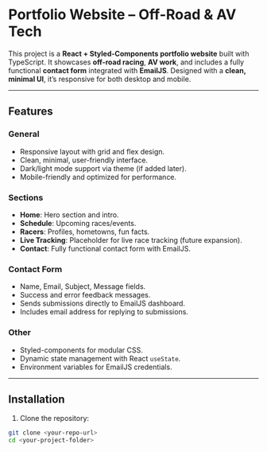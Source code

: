 # Portfolio Website – Off-Road & AV Tech

This project is a **React + Styled-Components portfolio website** built with TypeScript. It showcases **off-road racing**, **AV work**, and includes a fully functional **contact form** integrated with **EmailJS**. Designed with a **clean, minimal UI**, it’s responsive for both desktop and mobile.

---

## Features

### General

-   Responsive layout with grid and flex design.
-   Clean, minimal, user-friendly interface.
-   Dark/light mode support via theme (if added later).
-   Mobile-friendly and optimized for performance.

### Sections

-   **Home**: Hero section and intro.
-   **Schedule**: Upcoming races/events.
-   **Racers**: Profiles, hometowns, fun facts.
-   **Live Tracking**: Placeholder for live race tracking (future expansion).
-   **Contact**: Fully functional contact form with EmailJS.

### Contact Form

-   Name, Email, Subject, Message fields.
-   Success and error feedback messages.
-   Sends submissions directly to EmailJS dashboard.
-   Includes email address for replying to submissions.

### Other

-   Styled-components for modular CSS.
-   Dynamic state management with React `useState`.
-   Environment variables for EmailJS credentials.

---

## Installation

1. Clone the repository:

```bash
git clone <your-repo-url>
cd <your-project-folder>
```
